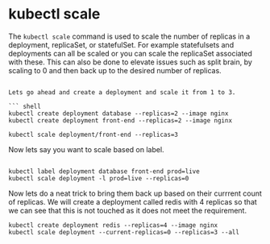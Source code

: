 # kubectl scale

The `kubectl scale` command is used to scale the number of replicas in a deployment, replicaSet, or statefulSet.
For example statefulsets and deployments can all be scaled or you can scale the replicaSet associated with these.
This can also be done to elevate issues such as split brain, by scaling to 0 and then back up to the desired number of replicas.

``` shell

Lets go ahead and create a deployment and scale it from 1 to 3.

``` shell
kubectl create deployment database --replicas=2 --image nginx
kubectl create deployment front-end --replicas=2 --image nginx

kubectl scale deployment/front-end --replicas=3 
```

Now lets say you want to scale based on label.

``` shell

kubectl label deployment database front-end prod=live
kubectl scale deployment -l prod=live --replicas=0 

```

Now lets do a neat trick to bring them back up based on their currrent count of replicas.  We will create a deployment called redis with 4 replicas so that we can see that this is not touched as it does not meet the requirement.

```shell
kubectl create deployment redis --replicas=4 --image nginx
kubectl scale deployment --current-replicas=0 --replicas=3 --all
```
